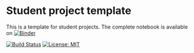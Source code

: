# Student project template

This is a template for student projects. The complete notebook is available on [![Binder](https://mybinder.org/badge_logo.svg)](https://mybinder.org/v2/gh/HumanCapitalAnalysis/student-project-template/master?filepath=student_project.ipynb)


[![Build Status](https://travis-ci.org/HumanCapitalAnalysis/student-project-template.svg?branch=master)](https://travis-ci.org/HumanCapitalAnalysis/student-project-template) [![License: MIT](https://img.shields.io/badge/License-MIT-blue.svg)](HumanCapitalAnalysis/student-project-template/blob/master/LICENSE)
